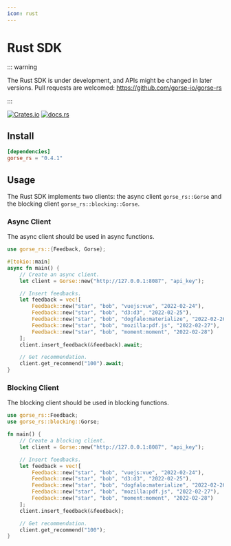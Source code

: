 ```yaml
---
icon: rust
---
```

# Rust SDK

::: warning

The Rust SDK is under development, and APIs might be changed in later versions. Pull requests are welcomed: https://github.com/gorse-io/gorse-rs

:::

[![Crates.io](https://img.shields.io/crates/v/gorse_rs)](https://crates.io/crates/gorse_rs)
[![docs.rs](https://img.shields.io/docsrs/gorse_rs)](https://docs.rs/gorse_rs/latest/gorse_rs/)

## Install

```toml
[dependencies]
gorse_rs = "0.4.1"
```

## Usage

The Rust SDK implements two clients: the async client `gorse_rs::Gorse` and the blocking client `gorse_rs::blocking::Gorse`.

### Async Client

The async client should be used in async functions.

```rust
use gorse_rs::{Feedback, Gorse};

#[tokio::main]
async fn main() {
    // Create an async client.
    let client = Gorse::new("http://127.0.0.1:8087", "api_key");

    // Insert feedbacks.
    let feedback = vec![
        Feedback::new("star", "bob", "vuejs:vue", "2022-02-24"),
        Feedback::new("star", "bob", "d3:d3", "2022-02-25"),
        Feedback::new("star", "bob", "dogfalo:materialize", "2022-02-26"),
        Feedback::new("star", "bob", "mozilla:pdf.js", "2022-02-27"),
        Feedback::new("star", "bob", "moment:moment", "2022-02-28")
    ];
    client.insert_feedback(&feedback).await;

    // Get recommendation.
    client.get_recommend("100").await;
}
```

### Blocking Client

The blocking client should be used in blocking functions.

```rust
use gorse_rs::Feedback;
use gorse_rs::blocking::Gorse;

fn main() {
    // Create a blocking client.
    let client = Gorse::new("http://127.0.0.1:8087", "api_key");

    // Insert feedbacks.
    let feedback = vec![
        Feedback::new("star", "bob", "vuejs:vue", "2022-02-24"),
        Feedback::new("star", "bob", "d3:d3", "2022-02-25"),
        Feedback::new("star", "bob", "dogfalo:materialize", "2022-02-26"),
        Feedback::new("star", "bob", "mozilla:pdf.js", "2022-02-27"),
        Feedback::new("star", "bob", "moment:moment", "2022-02-28")
    ];
    client.insert_feedback(&feedback);

    // Get recommendation.
    client.get_recommend("100");
}
```
